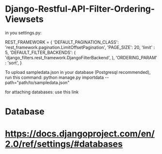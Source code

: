 # Django-Restful-API-Filter-Ordering-Viewsets

in you settings.py:

REST_FRAMEWORK = {
    'DEFAULT_PAGINATION_CLASS': 'rest_framework.pagination.LimitOffsetPagination',
    'PAGE_SIZE': 20,
    'limit' : 5,
    'DEFAULT_FILTER_BACKENDS': (
        'django_filters.rest_framework.DjangoFilterBackend',
    ),
    'ORDERING_PARAM' : 'sort',
}

To upload sampledata.json in your database (Postgresql recommended), run this command:
python manage.py importdata --path="path/to/sampledata.json"

for attaching databases: use this link 
# Database
# https://docs.djangoproject.com/en/2.0/ref/settings/#databases
